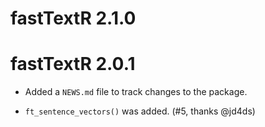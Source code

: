 # fastTextR 2.1.0

# fastTextR 2.0.1

* Added a `NEWS.md` file to track changes to the package.

* `ft_sentence_vectors()` was added. (#5, thanks @jd4ds)
